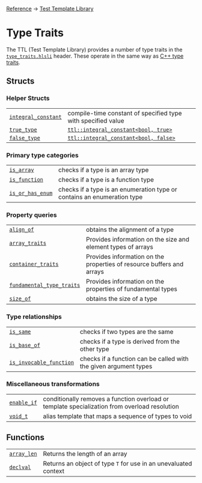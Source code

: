 [Reference](../ShaderTestFramework.md) -> [Test Template Library](../TTL.md)

# Type Traits

The TTL (Test Template Library) provides a number of type traits in the [`type_traits.hlsli`](../../../src/ShaderTestFramework/Shader/TTL/type_traits.hlsli) header. These operate in the same way as [C++ type traits](https://en.cppreference.com/w/cpp/header/type_traits).

## Structs

### Helper Structs

| | |
|--------------|---------------|
| [`integral_constant`](./IntegralConstant.md) | compile-time constant of specified type with specified value |
| [`true_type`](./IntegralConstant.md#specializations) | [`ttl::integral_constant<bool, true>`](./IntegralConstant.md) |
| [`false_type`](./IntegralConstant.md#specializations) | [`ttl::integral_constant<bool, false>`](./IntegralConstant.md) |

### Primary type categories

| | |
|-|-|
| [`is_array`](./IsArray.md) | checks if a type is an array type |
| [`is_function`](./IsFunction.md) | checks if a type is a function type |
| [`is_or_has_enum`](./IsOrHasEnum.md) | checks if a type is an enumeration type or contains an enumeration type |

### Property queries

| | |
|-|-|
| [`align_of`](./AlignOf.md) | obtains the alignment of a type |
| [`array_traits`](./ArrayTraits.md) | Provides information on the size and element types of arrays |
| [`container_traits`](./ContainerTraits.md) | Provides information on the properties of resource buffers and arrays |
| [`fundamental_type_traits`](./FundamentalTypeTraits.md) | Provides information on the properties of fundamental types |
| [`size_of`](./SizeOf.md) | obtains the size of a type |


### Type relationships

| | |
|-|-|
| [`is_same`](./IsSame.md) | checks if two types are the same |
| [`is_base_of`](./IsBaseOf.md) | checks if a type is derived from the other type |
| [`is_invocable_function`](./IsInvocableFunction.md) | checks if a function can be called with the given argument types |


### Miscellaneous transformations

| | |
|-|-|
| [`enable_if`](./EnableIf.md) | conditionally removes a function overload or template specialization from overload resolution  |
| [`void_t`](./VoidT.md) | alias template that maps a sequence of types to void |

## Functions

| | |
|-|-|
| [`array_len`](./ArrayLen.md) | Returns the length of an array |
| [`declval`](./DeclVal.md) | Returns an object of type `T` for use in an unevaluated context |



